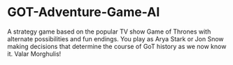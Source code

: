 # GOT-Adventure-Game-AI
A strategy game based on the popular TV show Game of Thrones with alternate possibilities and fun endings. You play as Arya Stark or Jon Snow making decisions that determine the course of GoT history as we now know it. Valar Morghulis!
